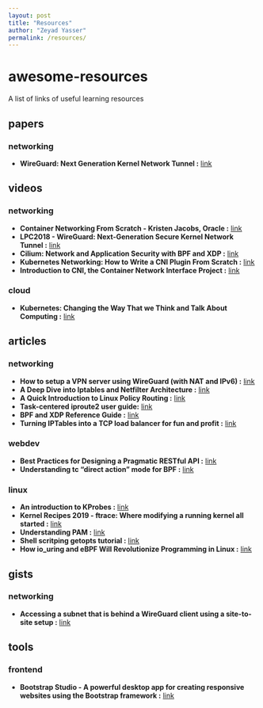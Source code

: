 ```yaml
---
layout: post
title: "Resources"
author: "Zeyad Yasser"
permalink: /resources/
---
```


# awesome-resources
A list of links of useful learning resources

## papers
### networking
- **WireGuard: Next Generation Kernel Network Tunnel :** [link](https://www.wireguard.com/papers/wireguard.pdf)

## videos
### networking
- **Container Networking From Scratch - Kristen Jacobs, Oracle :** [link](https://youtu.be/6v_BDHIgOY8)
- **LPC2018 - WireGuard: Next-Generation Secure Kernel Network Tunnel :** [link](https://youtu.be/CejbCQ5wS7Q)
- **Cilium: Network and Application Security with BPF and XDP :** [link](https://youtu.be/ilKlmTDdFgk)
- **Kubernetes Networking: How to Write a CNI Plugin From Scratch :** [link](https://youtu.be/zmYxdtFzK6s)
- **Introduction to CNI, the Container Network Interface Project :** [link](https://youtu.be/YjjrQiJOyME)

### cloud
- **Kubernetes: Changing the Way That we Think and Talk About Computing :** [link](https://youtu.be/DGlQgNmobuc)

## articles
### networking
- **How to setup a VPN server using WireGuard (with NAT and IPv6) :** [link](https://angristan.xyz/2019/01/how-to-setup-vpn-server-wireguard-nat-ipv6/)
- **A Deep Dive into Iptables and Netfilter Architecture :** [link](https://www.digitalocean.com/community/tutorials/a-deep-dive-into-iptables-and-netfilter-architecture)
- **A Quick Introduction to Linux Policy Routing :** [link](https://blog.scottlowe.org/2013/05/29/a-quick-introduction-to-linux-policy-routing/)
- **Task-centered iproute2 user guide:** [link](https://www.baturin.org/docs/iproute2)
- **BPF and XDP Reference Guide :** [link](https://docs.cilium.io/en/v1.8/bpf/)
- **Turning IPTables into a TCP load balancer
for fun and profit :** [link](https://scalingo.com/blog/iptables)
### webdev
- **Best Practices for Designing a Pragmatic RESTful API :** [link](https://www.vinaysahni.com/best-practices-for-a-pragmatic-restful-api)
- **Understanding tc “direct action” mode for BPF :** [link](https://qmonnet.github.io/whirl-offload/2020/04/11/tc-bpf-direct-action/)

### linux
- **An introduction to KProbes :** [link](https://lwn.net/Articles/132196/)
- **Kernel Recipes 2019 - ftrace: Where modifying a running kernel all started :** [link](https://youtu.be/93uE_kWWQjs)
- **Understanding PAM :** [link](https://www.aplawrence.com/Basics/understandingpam.html)
- **Shell scritping getopts tutorial :** [link](https://wiki.bash-hackers.org/howto/getopts_tutorial)
- **How io_uring and eBPF Will Revolutionize Programming in Linux :** [link](https://thenewstack.io/how-io_uring-and-ebpf-will-revolutionize-programming-in-linux/)

## gists
### networking
- **Accessing a subnet that is behind a WireGuard client using a site-to-site setup :** [link](https://gist.github.com/insdavm/b1034635ab23b8839bf957aa406b5e39)

## tools
### frontend
- **Bootstrap Studio - A powerful desktop app for creating responsive websites using the Bootstrap framework :** [link](https://bootstrapstudio.io/)
